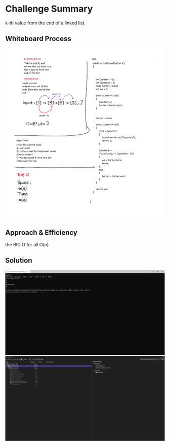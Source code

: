 # Challenge Summary
<!-- Description of the challenge -->
k-th value from the end of a linked list.



## Whiteboard Process
<!-- Embedded whiteboard image -->
!['this_image'](555.png)


## Approach & Efficiency
<!-- What approach did you take? Why? What is the Big O space/time for this approach? -->
the BIG O for all O(n)

## Solution
<!-- Show how to run your code, and examples of it in action -->
!['this_image'](5.0.png)
!['this_image'](test1.png)
